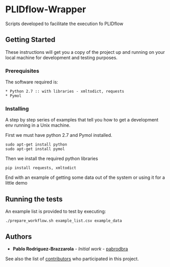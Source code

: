 # PLIDflow-Wrapper

Scripts developed to facilitate the execution fo PLIDflow

## Getting Started

These instructions will get you a copy of the project up and running on your local machine for development and testing purposes.

### Prerequisites

The software required is:

```
* Python 2.7 :: with libraries - xmltodict, requests
* Pymol
```

### Installing

A step by step series of examples that tell you how to get a development env running in a Unix machine.

First we must have python 2.7 and Pymol installed. 

```
sudo apt-get install python
sudo apt-get install pymol
```

Then we install the required python libraries

```
pip install requests, xmltodict
```

End with an example of getting some data out of the system or using it for a little demo

## Running the tests

An example list is provided to test by executing:

```
./prepare_workflow.sh example_list.csv example_data
```

## Authors

* **Pablo Rodriguez-Brazzarola** - *Initial work* - [pabrodbra](https://github.com/pabrodbra)

See also the list of [contributors](https://github.com/your/project/contributors) who participated in this project.
